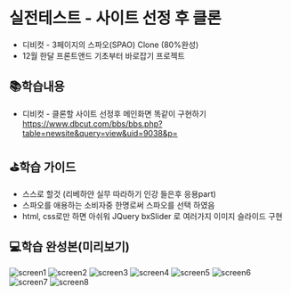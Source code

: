 # 실전테스트  - 사이트 선정 후 클론
- 디비컷 - 3페이지의 스파오(SPAO) Clone (80%완성)<br>
- 12월 한달 프론트앤드 기초부터 바로잡기 프로젝트

## 📚학습내용
- 디비컷 - 클론할 사이트 선정후 메인화면 똑같이 구현하기<br>
    https://www.dbcut.com/bbs/bbs.php?table=newsite&query=view&uid=9038&p=

## ⛳학습 가이드
- 스스로 할것 (리베하얀 실무 따라하기 인강 들은후 응용part)
- 스파오를 애용하는 소비자중 한명로써 스파오를 선택 하였음
- html, css로만 하면 아쉬워 JQuery bxSlider 로 여러가지 이미지 슬라이드 구현

## 💻학습 완성본(미리보기)
![screen1](https://user-images.githubusercontent.com/48710889/119214688-92f8b180-bb03-11eb-926c-af8ad4891fdd.PNG)
![screen2](https://user-images.githubusercontent.com/48710889/119214680-8ecc9400-bb03-11eb-8c53-0c290f2d1df3.PNG)
![screen3](https://user-images.githubusercontent.com/48710889/119214714-c9363100-bb03-11eb-9e7c-7d3a55b2bb83.PNG)
![screen4](https://user-images.githubusercontent.com/48710889/119214687-92601b00-bb03-11eb-824d-6877480214d1.png)
![screen5](https://user-images.githubusercontent.com/48710889/119214683-90965780-bb03-11eb-82e0-7d3945de34de.PNG)
![screen6](https://user-images.githubusercontent.com/48710889/119214684-912eee00-bb03-11eb-973e-7ee663094dd2.PNG)
![screen7](https://user-images.githubusercontent.com/48710889/119214685-91c78480-bb03-11eb-9ae0-cd4b7de3c67e.PNG)
![screen8](https://user-images.githubusercontent.com/48710889/119214686-92601b00-bb03-11eb-9607-a2de473f7c0c.PNG)
